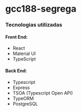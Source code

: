 # gcc188-segrega


### Tecnologias utilizadas

#### Front End:
  - React
  - Material UI
  - TypeScript

#### Back End:
  - Typescript
  - Express
  - TSOA (Typescript Open API)
  - TypeORM
  - PostgreSQL

